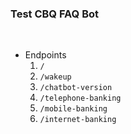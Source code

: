 ### **Test CBQ FAQ Bot**

<br>

- Endpoints
    1. `/`
    2. `/wakeup`
    3. `/chatbot-version`
    4. `/telephone-banking`
    5. `/mobile-banking`
    6. `/internet-banking`

<br>
